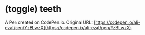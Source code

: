 # (toggle)  teeth

A Pen created on CodePen.io. Original URL: [https://codepen.io/ali-ezat/pen/YzBLwzX](https://codepen.io/ali-ezat/pen/YzBLwzX).

